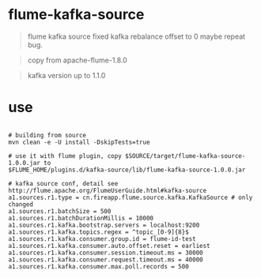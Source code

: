 # flume-kafka-source

> flume kafka source fixed kafka rebalance offset to 0 maybe repeat bug.

> copy from apache-flume-1.8.0

> kafka version up to 1.1.0

# use

```

# building from source
mvn clean -e -U install -DskipTests=true

# use it with flume plugin, copy $SOURCE/target/flume-kafka-source-1.0.0.jar to
$FLUME_HOME/plugins.d/kafka-source/lib/flume-kafka-source-1.0.0.jar

# kafka source conf, detail see http://flume.apache.org/FlumeUserGuide.html#kafka-source
a1.sources.r1.type = cn.fireapp.flume.source.kafka.KafkaSource # only changed
a1.sources.r1.batchSize = 500
a1.sources.r1.batchDurationMillis = 10000
a1.sources.r1.kafka.bootstrap.servers = localhost:9200
a1.sources.r1.kafka.topics.regex = ^topic_[0-9]{8}$
a1.sources.r1.kafka.consumer.group.id = flume-id-test
a1.sources.r1.kafka.consumer.auto.offset.reset = earliest
a1.sources.r1.kafka.consumer.session.timeout.ms = 30000
a1.sources.r1.kafka.consumer.request.timeout.ms = 40000
a1.sources.r1.kafka.consumer.max.poll.records = 500

```

